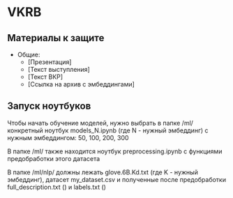 # VKRB

## Материалы к защите

* Общие:
  * [Презентация]
  * [Текст выступления]
  * [Текст ВКР]
  * [Ссылка на архив с эмбеддингами]
  

## Запуск ноутбуков

Чтобы начать обучение моделей, нужно выбрать в папке /ml/ конкретный ноутбук models_N.ipynb (где N - нужный эмбеддинг) с нужным эмбеддингом: 50, 100, 200, 300

В папке /ml/ также находится ноутбук preprocessing.ipynb с функциями предобработки этого датасета

В папке /ml/nlp/ должны лежать glove.6B.Kd.txt (где K - нужный эмбеддинг), датасет my_dataset.csv и полученные после предобработки full_description.txt () и labels.txt ()
